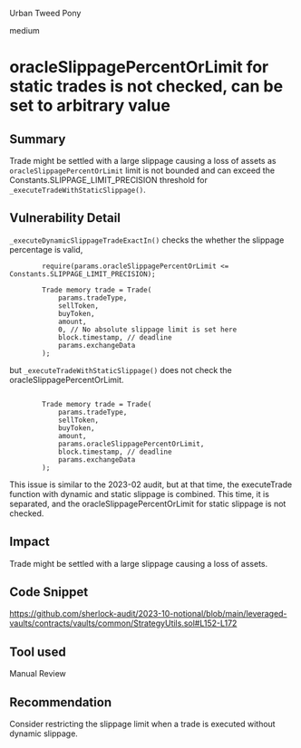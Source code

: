 Urban Tweed Pony

medium

# oracleSlippagePercentOrLimit for static trades is not checked, can be set to arbitrary value

## Summary

Trade might be settled with a large slippage causing a loss of assets as `oracleSlippagePercentOrLimit` limit is not bounded and can exceed the Constants.SLIPPAGE_LIMIT_PRECISION threshold for `_executeTradeWithStaticSlippage()`.

## Vulnerability Detail

`_executeDynamicSlippageTradeExactIn()` checks the whether the slippage percentage is valid,

```solidity
        require(params.oracleSlippagePercentOrLimit <= Constants.SLIPPAGE_LIMIT_PRECISION);

        Trade memory trade = Trade(
            params.tradeType,
            sellToken,
            buyToken,
            amount,
            0, // No absolute slippage limit is set here
            block.timestamp, // deadline
            params.exchangeData
        );
```

but `_executeTradeWithStaticSlippage()` does not check the oracleSlippagePercentOrLimit.

```solidity 

        Trade memory trade = Trade(
            params.tradeType,
            sellToken,
            buyToken,
            amount,
            params.oracleSlippagePercentOrLimit,
            block.timestamp, // deadline
            params.exchangeData
        );
```

This issue is similar to the 2023-02 audit, but at that time, the executeTrade function with dynamic and static slippage is combined. This time, it is separated, and the oracleSlippagePercentOrLimit for static slippage is not checked.

## Impact

Trade might be settled with a large slippage causing a loss of assets.

## Code Snippet

https://github.com/sherlock-audit/2023-10-notional/blob/main/leveraged-vaults/contracts/vaults/common/StrategyUtils.sol#L152-L172

## Tool used

Manual Review

## Recommendation

Consider restricting the slippage limit when a trade is executed without dynamic slippage.
